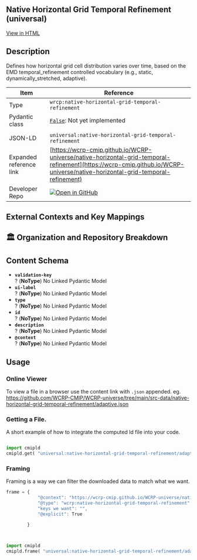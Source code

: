 

<section id="description">

# Native Horizontal Grid Temporal Refinement  (universal)

[View in HTML](https://wcrp-cmip.github.io/WCRP-universe/native-horizontal-grid-temporal-refinement/native-horizontal-grid-temporal-refinement)

## Description
Defines how horizontal grid cell distribution varies over time, based on the EMD temporal_refinement controlled vocabulary (e.g., static, dynamically_stretched, adaptive).


</section>



<section id="info">


| Item | Reference |
| --- | --- |
| Type | `wrcp:native-horizontal-grid-temporal-refinement` |
| Pydantic class | [`False`](https://github.com/ESGF/esgf-vocab/blob/main/src/esgvoc/api/data_descriptors/False.py):  Not yet implemented |
| | |
| JSON-LD | `universal:native-horizontal-grid-temporal-refinement` |
| Expanded reference link | [https://wcrp-cmip.github.io/WCRP-universe/native-horizontal-grid-temporal-refinement](https://wcrp-cmip.github.io/WCRP-universe/native-horizontal-grid-temporal-refinement) |
| Developer Repo | [![Open in GitHub](https://img.shields.io/badge/Open-GitHub-blue?logo=github&style=flat-square)](https://github.com/WCRP-CMIP/WCRP-universe/tree/main/src-data/native-horizontal-grid-temporal-refinement) |


</section>
    <section id="links">

 </section>

## External Contexts and Key Mappings

 </section>


## 🏛️ Organization and Repository Breakdown

<section id="schema">

## Content Schema

- **`validation-key`**  
  ? (**NoType**)
  No Linked Pydantic Model 
- **`ui-label`**  
  ? (**NoType**)
  No Linked Pydantic Model 
- **`type`**  
  ? (**NoType**)
  No Linked Pydantic Model 
- **`id`**  
  ? (**NoType**)
  No Linked Pydantic Model 
- **`description`**  
  ? (**NoType**)
  No Linked Pydantic Model 
- **`@context`**  
  ? (**NoType**)
  No Linked Pydantic Model 





</section>   

<section id="usage">

## Usage

### Online Viewer 
To view a file in a browser use the content link with `.json` appended. 
eg. https://github.com/WCRP-CMIP/WCRP-universe/tree/main/src-data/native-horizontal-grid-temporal-refinement/adaptive.json

### Getting a File. 

A short example of how to integrate the computed ld file into your code. 

```python

import cmipld
cmipld.get( "universal:native-horizontal-grid-temporal-refinement/adaptive")

```

### Framing
Framing is a way we can filter the downloaded data to match what we want. 
```js
frame = {
            "@context": "https://wcrp-cmip.github.io/WCRP-universe/native-horizontal-grid-temporal-refinement/_context_",
            "@type": "wcrp:native-horizontal-grid-temporal-refinement",
            "keys we want": "",
            "@explicit": True

        }
        
```

```python

import cmipld
cmipld.frame( "universal:native-horizontal-grid-temporal-refinement/adaptive" , frame)

```
</section>

    